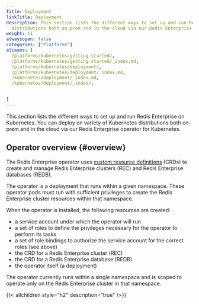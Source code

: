 ```yaml
---
Title: Deployment
linkTitle: Deployment
description: This section lists the different ways to set up and run Redis Enterprise on Kubernetes. You can deploy on variety of Kubernetes   
  distributions both on-prem and in the cloud via our Redis Enterprise operator for Kubernetes.
weight: 11
alwaysopen: false
categories: ["Platforms"]
aliases: [
  /platforms/kubernetes/getting-started/,
  /platforms/kubernetes/getting-started/_index.md,
  /platforms/kubernetes/deployment/,
  /platforms/kubernetes/deployment/_index.md,
  /kubernetes/deployment/_index.md,
  /kubernetes/deployment/_index/,
  

]
---
```


This section lists the different ways to set up and run Redis Enterprise on Kubernetes. You can deploy on variety of Kubernetes distributions both on-prem and in the cloud via our Redis Enterprise operator for Kubernetes.

## Operator overview {#overview}

The Redis Enterprise operator uses [custom resource definitions](https://kubernetes.io/docs/concepts/extend-kubernetes/api-extension/custom-resources/#customresourcedefinitions) (CRDs) to create and manage Redis Enterprise clusters (REC) and Redis Enterprise databases (REDB).

The operator is a deployment that runs within a given namespace. These operator pods must run with sufficient privileges to create the Redis Enterprise cluster resources within that namespace.

When the operator is installed, the following resources are created:

* a service account under which the operator will run
* a set of roles to define the privileges necessary for the operator to perform its tasks
* a set of role bindings to authorize the service account for the correct roles (see above)
* the CRD for a Redis Enterprise cluster (REC)
* the CRD for a Redis Enterprise database (REDB)
* the operator itself (a deployment)

The operator currently runs within a single namespace and is scoped to operate only on the Redis Enterprise cluster in that namespace.

{{< allchildren style="h2" description="true" />}}
